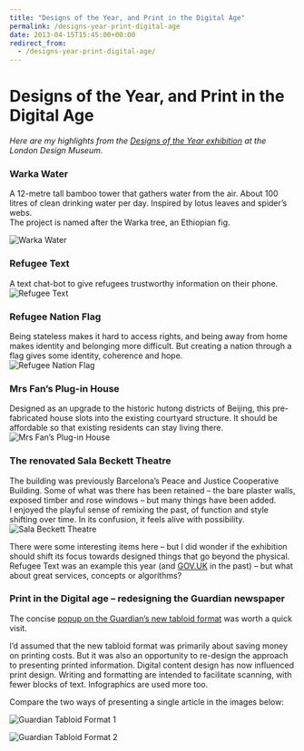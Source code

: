 ```yaml
---
title: "Designs of the Year, and Print in the Digital Age"
permalink: /designs-year-print-digital-age
date: 2013-04-15T15:45:00+00:00
redirect_from:
  - /designs-year-print-digital-age/
---
```


# Designs of the Year, and Print in the Digital Age

*Here are my highlights from the [Designs of the Year exhibition](https://designmuseum.org/exhibitions/beazley-designs-of-the-year) at the London Design Museum.*

### Warka Water

A 12-metre tall bamboo tower that gathers water from the air. About 100 litres of clean drinking water per day. Inspired by lotus leaves and spider’s webs.  
The project is named after the Warka tree, an Ethiopian fig.

![Warka Water](Designs%20of%20the%20Year,%20and%20Print%20in%20the%20Digital%20Age%20%E2%80%93%20Martin%20Lugton_files/a-water-tower-that-harvests-the-sky-e1522405805154.jpg)

### Refugee Text

A text chat-bot to give refugees trustworthy information on their phone.  
![Refugee Text](Designs%20of%20the%20Year,%20and%20Print%20in%20the%20Digital%20Age%20%E2%80%93%20Martin%20Lugton_files/information-hotline-for-refugees-e1522422611245.jpg)

### Refugee Nation Flag

Being stateless makes it hard to access rights, and being away from home makes identity and belonging more difficult. But creating a nation through a flag gives some identity, coherence and hope.  
![Refugee Nation Flag](Designs%20of%20the%20Year,%20and%20Print%20in%20the%20Digital%20Age%20%E2%80%93%20Martin%20Lugton_files/a-flag-for-the-stateless-e1522405872213.jpg)

### Mrs Fan’s Plug-in House
Designed as an upgrade to the historic hutong districts of Beijing, this pre-fabricated house slots into the existing courtyard structure. It should be affordable so that existing residents can stay living there.  
![Mrs Fan’s Plug-in House](Designs%20of%20the%20Year,%20and%20Print%20in%20the%20Digital%20Age%20%E2%80%93%20Martin%20Lugton_files/A-modular-house-for-an-ancient-city-e1522423188530.jpg)

### The renovated Sala Beckett Theatre

The building was previously Barcelona’s Peace and Justice Cooperative Building. Some of what was there has been retained – the bare plaster walls, exposed timber and rose windows – but many things have been added.  
I enjoyed the playful sense of remixing the past, of function and style shifting over time. In its confusion, it feels alive with possibility.  
![Sala Beckett Theatre](Designs%20of%20the%20Year,%20and%20Print%20in%20the%20Digital%20Age%20%E2%80%93%20Martin%20Lugton_files/a-theatre-renovation-that-tells-its-own-story.jpg)

There were some interesting items here – but I did wonder if the exhibition should shift its focus towards designed things that go beyond the physical. Refugee Text was an example this year (and [GOV.UK](http://gov.uk/) in the past) – but what about great services, concepts or algorithms?

### Print in the Digital age – redesigning the Guardian newspaper

The concise [popup on the Guardian’s new tabloid format](https://designmuseum.org/exhibitions/print-in-the-digital-age-redesigning-the-guardian-newspaper) was worth a quick visit.

I’d assumed that the new tabloid format was primarily about saving money on printing costs. But it was also an opportunity to re-design the approach to presenting printed information. Digital content design has now influenced print design. Writing and formatting are intended to facilitate scanning, with fewer blocks of text. Infographics are used more too.

Compare the two ways of presenting a single article in the images below:

![Guardian Tabloid Format 1](Designs%20of%20the%20Year,%20and%20Print%20in%20the%20Digital%20Age%20%E2%80%93%20Martin%20Lugton_files/guardian-tabloid-popup-2-e1522405822912.jpg)

![Guardian Tabloid Format 2](Designs%20of%20the%20Year,%20and%20Print%20in%20the%20Digital%20Age%20%E2%80%93%20Martin%20Lugton_files/guardian-tabloid-popup-3.jpg)